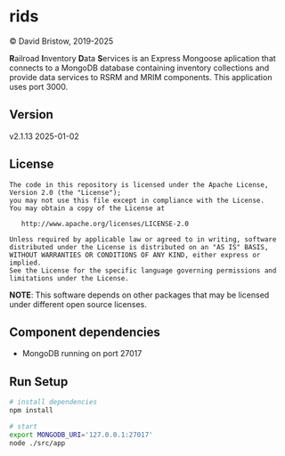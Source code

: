 # rids

&copy; David Bristow, 2019-2025

**R**ailroad **I**nventory **D**ata **S**ervices is an Express Mongoose aplication that connects to a MongoDB database containing inventory collections and provide data services to RSRM and MRIM components. This application uses port 3000.

## Version

v2.1.13 2025-01-02

## License

    The code in this repository is licensed under the Apache License, Version 2.0 (the "License");
    you may not use this file except in compliance with the License.
    You may obtain a copy of the License at

       http://www.apache.org/licenses/LICENSE-2.0

    Unless required by applicable law or agreed to in writing, software
    distributed under the License is distributed on an "AS IS" BASIS,
    WITHOUT WARRANTIES OR CONDITIONS OF ANY KIND, either express or implied.
    See the License for the specific language governing permissions and
    limitations under the License.

**NOTE**: This software depends on other packages that may be licensed under different open source licenses.

## Component dependencies

* MongoDB running on port 27017


## Run Setup

``` bash
# install dependencies
npm install

# start
export MONGODB_URI='127.0.0.1:27017'
node ./src/app
```
